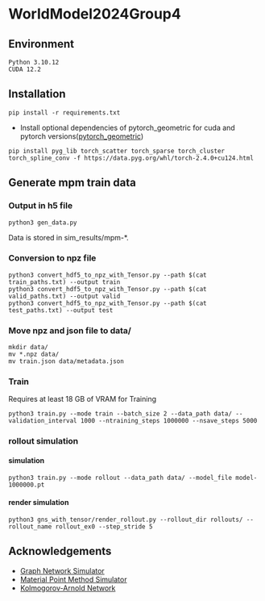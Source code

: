 # WorldModel2024Group4

## Environment
```
Python 3.10.12
CUDA 12.2
```

## Installation

```
pip install -r requirements.txt
```

- Install optional dependencies of pytorch_geometric for cuda and pytorch versions([pytorch_geometric](https://pytorch-geometric.readthedocs.io/en/latest/install/installation.html))

```
pip install pyg_lib torch_scatter torch_sparse torch_cluster torch_spline_conv -f https://data.pyg.org/whl/torch-2.4.0+cu124.html
```

## Generate mpm train data
### Output in h5 file
```
python3 gen_data.py
```
Data is stored in sim_results/mpm-*.
### Conversion to npz file
```
python3 convert_hdf5_to_npz_with_Tensor.py --path $(cat train_paths.txt) --output train
python3 convert_hdf5_to_npz_with_Tensor.py --path $(cat valid_paths.txt) --output valid
python3 convert_hdf5_to_npz_with_Tensor.py --path $(cat test_paths.txt) --output test
```
### Move npz and json file to data/
```
mkdir data/
mv *.npz data/
mv train.json data/metadata.json
```

### Train
Requires at least 18 GB of VRAM for Training
```
python3 train.py --mode train --batch_size 2 --data_path data/ --validation_interval 1000 --ntraining_steps 1000000 --nsave_steps 5000 
```

### rollout simulation
#### simulation
```
python3 train.py --mode rollout --data_path data/ --model_file model-1000000.pt
```
#### render simulation
```
python3 gns_with_tensor/render_rollout.py --rollout_dir rollouts/ --rollout_name rollout_ex0 --step_stride 5
```

## Acknowledgements
- [Graph Network Simulator](https://github.com/geoelements/gns)
- [Material Point Method Simulator](https://github.com/zeshunzong/warp-mpm)
- [Kolmogorov-Arnold Network](https://github.com/Blealtan/efficient-kan)
